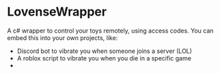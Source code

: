 # LovenseWrapper
A c# wrapper to control your toys remotely, using access codes.
You can embed this into your own projects, like:

* Discord bot to vibrate you when someone joins a server (LOL)
* A roblox script to vibrate you when you die in a specific game
* 